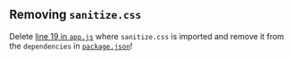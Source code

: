 ## Removing `sanitize.css`

Delete [line 19 in `app.js`](../../app/app.js#L19) where `sanitize.css` is imported and remove it
from the `dependencies` in [`package.json`](../../package.json)!
